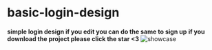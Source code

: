 # basic-login-design
 **simple login design if you edit you can do the same to sign up**
 **if you download the project please click the star <3**
![showcase](https://user-images.githubusercontent.com/90057373/138754013-6f16efac-ca56-42ad-b282-db08246dbb79.gif)
